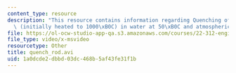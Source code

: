 ```yaml
---
content_type: resource
description: "This resource contains information regarding Quenching of a steel rodlet\
  \ (initially heated to 1000\xB0C) in water at 50\xB0C and atmospheric pressure."
file: https://ol-ocw-studio-app-qa.s3.amazonaws.com/courses/22-312-engineering-of-nuclear-reactors-fall-2015/1a0dcde2dbbd03dc468b5af43fe31f1b_quench_rod.avi
file_type: video/x-msvideo
resourcetype: Other
title: quench_rod.avi
uid: 1a0dcde2-dbbd-03dc-468b-5af43fe31f1b
---
```

